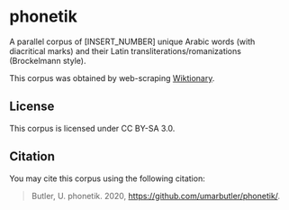# phonetik

A parallel corpus of [INSERT_NUMBER] unique Arabic words (with diacritical marks) and their Latin transliterations/romanizations (Brockelmann style).

This corpus was obtained by web-scraping [Wiktionary](https://en.wiktionary.org).

## License

This corpus is licensed under CC BY-SA 3.0.

## Citation

You may cite this corpus using the following citation:

> Butler, U. phonetik. 2020, https://github.com/umarbutler/phonetik/.
